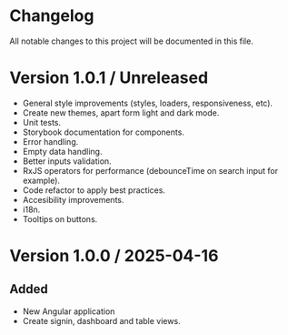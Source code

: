 # Changelog

All notable changes to this project will be documented in this file.

# Version 1.0.1 / Unreleased

- General style improvements (styles, loaders, responsiveness, etc).
- Create new themes, apart form light and dark mode.
- Unit tests.
- Storybook documentation for components.
- Error handling.
- Empty data handling.
- Better inputs validation.
- RxJS operators for performance (debounceTime on search input for example).
- Code refactor to apply best practices.
- Accesibility improvements.
- i18n.
- Tooltips on buttons.

# Version 1.0.0 / 2025-04-16

## Added

- New Angular application
- Create signin, dashboard and table views.
